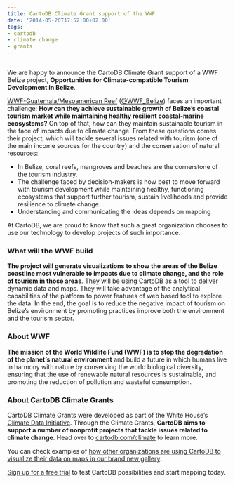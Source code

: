 ```yaml
---
title: CartoDB Climate Grant support of the WWF
date: '2014-05-20T17:52:00+02:00'
tags:
- cartodb
- climate change
- grants
---
```


<img alt="" src="http://i.imgur.com/YU8IWxa.png"/>

We are happy to announce the CartoDB Climate Grant support of a WWF Belize project, **Opportunities for Climate-compatible Tourism Development in Belize**.

<a href="http://www.wwfca.org/">WWF-Guatemala/Mesoamerican Reef</a> (<a href="https://twitter.com/WWF_Belize">@WWF_Belize</a>) faces an important challenge: **How can they achieve sustainable growth of Belize’s coastal tourism market while maintaining healthy resilient coastal-marine ecosystems?** On top of that, how can they maintain sustainable tourism in the face of impacts due to climate change. From these questions comes their project, which will tackle several issues related with tourism (one of the main income sources for the country) and the conservation of natural resources:

- In Belize, coral reefs, mangroves and beaches are the cornerstone of the tourism industry.
- The challenge faced by decision-makers is how best to move forward with tourism development while maintaining healthy, functioning ecosystems that support further tourism, sustain livelihoods and provide resilience to climate change.
- Understanding and communicating the ideas depends on mapping

At CartoDB, we are proud to know that such a great organization chooses to use our technology to develop projects of such importance.

### What will the WWF build

**The project will generate visualizations to show the areas of the Belize coastline most vulnerable to impacts due to climate change, and the role of tourism in those areas**. They will be using CartoDB as a tool to deliver dynamic data and maps. They will take advantage of the analytical capabilities of the platform to power features of web based tool to explore the data. In the end, the goal is to reduce the negative impact of tourism on Belize’s environment by promoting practices improve both the environment and the tourism sector.

### About WWF

**The mission of the World Wildlife Fund (WWF) is to stop the degradation of the planet’s natural environment** and build a future in which humans live in harmony with nature by conserving the world biological diversity, ensuring that the use of renewable natural resources is sustainable, and promoting the reduction of pollution and wasteful consumption.

### About CartoDB Climate Grants

CartoDB Climate Grants were developed as part of the White House’s <a href="http://www.whitehouse.gov/the-press-office/2014/03/19/fact-sheet-president-s-climate-data-initiative-empowering-america-s-comm">Climate Data Initiative</a>. Through the Climate Grants, **CartoDB aims to support a number of nonprofit projects that tackle issues related to climate change**. Head over to <a href="http://www.cartodb.com/climate">cartodb.com/climate</a> to learn more.

You can check examples of <a href="http://cartodb.com/gallery">how other organizations are using CartoDB to visualize their data on maps in our brand new gallery</a>.

<a href="http://cartodb.com/pricing">Sign up for a free trial</a> to test CartoDB possibilities and start mapping today.

